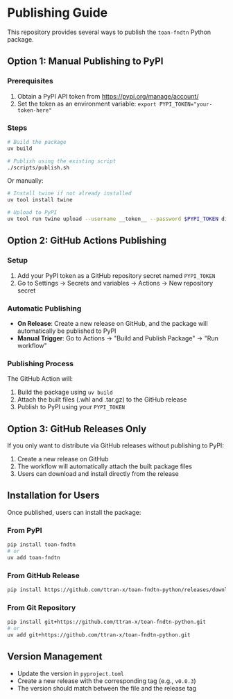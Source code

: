 # Publishing Guide

This repository provides several ways to publish the `toan-fndtn` Python package.

## Option 1: Manual Publishing to PyPI

### Prerequisites
1. Obtain a PyPI API token from https://pypi.org/manage/account/
2. Set the token as an environment variable: `export PYPI_TOKEN="your-token-here"`

### Steps
```bash
# Build the package
uv build

# Publish using the existing script
./scripts/publish.sh
```

Or manually:
```bash
# Install twine if not already installed
uv tool install twine

# Upload to PyPI
uv tool run twine upload --username __token__ --password $PYPI_TOKEN dist/*
```

## Option 2: GitHub Actions Publishing

### Setup
1. Add your PyPI token as a GitHub repository secret named `PYPI_TOKEN`
2. Go to Settings → Secrets and variables → Actions → New repository secret

### Automatic Publishing
- **On Release**: Create a new release on GitHub, and the package will automatically be published to PyPI
- **Manual Trigger**: Go to Actions → "Build and Publish Package" → "Run workflow"

### Publishing Process
The GitHub Action will:
1. Build the package using `uv build`
2. Attach the built files (.whl and .tar.gz) to the GitHub release
3. Publish to PyPI using your `PYPI_TOKEN`

## Option 3: GitHub Releases Only

If you only want to distribute via GitHub releases without publishing to PyPI:

1. Create a new release on GitHub
2. The workflow will automatically attach the built package files
3. Users can download and install directly from the release

## Installation for Users

Once published, users can install the package:

### From PyPI
```bash
pip install toan-fndtn
# or
uv add toan-fndtn
```

### From GitHub Release
```bash
pip install https://github.com/ttran-x/toan-fndtn-python/releases/download/v0.0.2/toan_fndtn-0.0.2-py3-none-any.whl
```

### From Git Repository
```bash
pip install git+https://github.com/ttran-x/toan-fndtn-python.git
# or
uv add git+https://github.com/ttran-x/toan-fndtn-python.git
```

## Version Management

- Update the version in `pyproject.toml`
- Create a new release with the corresponding tag (e.g., `v0.0.3`)
- The version should match between the file and the release tag
